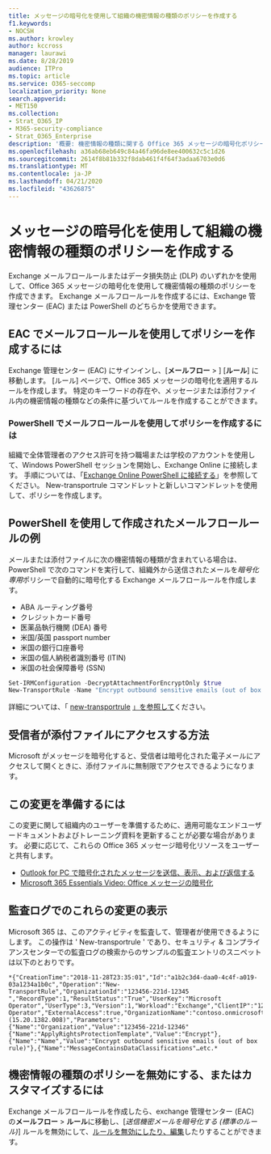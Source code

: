 ```yaml
---
title: メッセージの暗号化を使用して組織の機密情報の種類のポリシーを作成する
f1.keywords:
- NOCSH
ms.author: krowley
author: kccross
manager: laurawi
ms.date: 8/28/2019
audience: ITPro
ms.topic: article
ms.service: O365-seccomp
localization_priority: None
search.appverid:
- MET150
ms.collection:
- Strat_O365_IP
- M365-security-compliance
- Strat_O365_Enterprise
description: '概要: 機密情報の種類に関する Office 365 メッセージの暗号化ポリシー。'
ms.openlocfilehash: a36ab68eb649c84a46fa96de8ee400632c5c1d26
ms.sourcegitcommit: 2614f8b81b332f8dab461f4f64f3adaa6703e0d6
ms.translationtype: MT
ms.contentlocale: ja-JP
ms.lasthandoff: 04/21/2020
ms.locfileid: "43626875"
---
```

# <a name="create-a-sensitive-information-type-policy-for-your-organization-using-message-encryption"></a>メッセージの暗号化を使用して組織の機密情報の種類のポリシーを作成する

Exchange メールフロールールまたはデータ損失防止 (DLP) のいずれかを使用して、Office 365 メッセージの暗号化を使用して機密情報の種類のポリシーを作成できます。 Exchange メールフロールールを作成するには、Exchange 管理センター (EAC) または PowerShell のどちらかを使用できます。

## <a name="to-create-the-policy-by-using-mail-flow-rules-in-the-eac"></a>EAC でメールフロールールを使用してポリシーを作成するには

Exchange 管理センター (EAC) にサインインし、[**メールフロー** > ] [**ルール**] に移動します。 [ルール] ページで、Office 365 メッセージの暗号化を適用するルールを作成します。 特定のキーワードの存在や、メッセージまたは添付ファイル内の機密情報の種類などの条件に基づいてルールを作成することができます。

### <a name="to-create-the-policy-by-using-mail-flow-rules-in-powershell"></a>PowerShell でメールフロールールを使用してポリシーを作成するには

組織で全体管理者のアクセス許可を持つ職場または学校のアカウントを使用して、Windows PowerShell セッションを開始し、Exchange Online に接続します。 手順については、「[Exchange Online PowerShell に接続する](https://aka.ms/exopowershell)」を参照してください。 New-transportrule コマンドレットと新しいコマンドレットを使用して、ポリシーを作成します。

## <a name="example-mail-flow-rule-created-with-powershell"></a>PowerShell を使用して作成されたメールフロールールの例

メールまたは添付ファイルに次の機密情報の種類が含まれている場合は、PowerShell で次のコマンドを実行して、組織外から送信されたメールを*暗号化専用*ポリシーで自動的に暗号化する Exchange メールフロールールを作成します。

- ABA ルーティング番号
- クレジットカード番号
- 医薬品執行機関 (DEA) 番号
- 米国/英国 passport number
- 米国の銀行口座番号
- 米国の個人納税者識別番号 (ITIN)
- 米国の社会保障番号 (SSN)

```powershell
Set-IRMConfiguration -DecryptAttachmentForEncryptOnly $true
New-TransportRule -Name "Encrypt outbound sensitive emails (out of box rule)" -SentToScope  NotInOrganization  -ApplyRightsProtectionTemplate "Encrypt" -MessageContainsDataClassifications @(@{Name="ABA Routing Number"; minCount="1"},@{Name="Credit Card Number"; minCount="1"},@{Name="Drug Enforcement Agency (DEA) Number"; minCount="1"},@{Name="U.S. / U.K. Passport Number"; minCount="1"},@{Name="U.S. Bank Account Number"; minCount="1"},@{Name="U.S. Individual Taxpayer Identification Number (ITIN)"; minCount="1"},@{Name="U.S. Social Security Number (SSN)"; minCount="1"}) -SenderNotificationType "NotifyOnly"
```

詳細については、「 [new-transportrule](https://docs.microsoft.com/powershell/module/exchange/policy-and-compliance/New-TransportRule?view=exchange-ps) [」を参照して](https://docs.microsoft.com/powershell/module/exchange/encryption-and-certificates/set-irmconfiguration?view=exchange-ps)ください。

## <a name="how-recipients-access-attachments"></a>受信者が添付ファイルにアクセスする方法

Microsoft がメッセージを暗号化すると、受信者は暗号化された電子メールにアクセスして開くときに、添付ファイルに無制限でアクセスできるようになります。

## <a name="to-prepare-for-this-change"></a>この変更を準備するには

この変更に関して組織内のユーザーを準備するために、適用可能なエンドユーザードキュメントおよびトレーニング資料を更新することが必要な場合があります。 必要に応じて、これらの Office 365 メッセージ暗号化リソースをユーザーと共有します。

- [Outlook for PC で暗号化されたメッセージを送信、表示、および返信する](https://support.office.com/article/eaa43495-9bbb-4fca-922a-df90dee51980)
- [Microsoft 365 Essentials Video: Office メッセージの暗号化](https://youtu.be/CQR0cG_iEUc)

## <a name="view-these-changes-in-the-audit-log"></a>監査ログでのこれらの変更の表示

Microsoft 365 は、このアクティビティを監査して、管理者が使用できるようにします。 この操作は ' New-transportrule ' であり、セキュリティ & コンプライアンスセンターでの監査ログの検索からのサンプルの監査エントリのスニペットは以下のとおりです。

```text
*{"CreationTime":"2018-11-28T23:35:01","Id":"a1b2c3d4-daa0-4c4f-a019-03a1234a1b0c","Operation":"New-TransportRule","OrganizationId":"123456-221d-12345 ","RecordType":1,"ResultStatus":"True","UserKey":"Microsoft Operator","UserType":3,"Version":1,"Workload":"Exchange","ClientIP":"123.456.147.68:17584","ObjectId":"","UserId":"Microsoft Operator","ExternalAccess":true,"OrganizationName":"contoso.onmicrosoft.com","OriginatingServer":"CY4PR13MBXXXX (15.20.1382.008)","Parameters": {"Name":"Organization","Value":"123456-221d-12346"{"Name":"ApplyRightsProtectionTemplate","Value":"Encrypt"},{"Name":"Name","Value":"Encrypt outbound sensitive emails (out of box rule)"},{"Name":"MessageContainsDataClassifications"…etc.*
```

## <a name="to-disable-or-customize-the-sensitive-information-types-policy"></a>機密情報の種類のポリシーを無効にする、またはカスタマイズするには

Exchange メールフロールールを作成したら、exchange 管理センター (EAC) の**メールフロー** > **ルール**に移動し、[*送信機密メールを暗号化する (標準のルール)*] ルールを無効にして、[ルールを無効にしたり、編集](https://docs.microsoft.com/exchange/security-and-compliance/mail-flow-rules/manage-mail-flow-rules#enable-or-disable-a-mail-flow-rule)したりすることができます。
